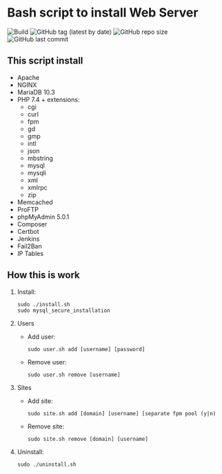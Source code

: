 # Bash script to install Web Server

![Build](https://github.com/lavrenov/webserver-install-script/workflows/Build/badge.svg)
![GitHub tag (latest by date)](https://img.shields.io/github/v/tag/lavrenov/webserver-install-script?label=version)
![GitHub repo size](https://img.shields.io/github/repo-size/lavrenov/webserver-install-script)
![GitHub last commit](https://img.shields.io/github/last-commit/lavrenov/webserver-install-script)

## This script install

- Apache
- NGINX
- MariaDB 10.3
- PHP 7.4 + extensions:
    - cgi
    - curl
    - fpm
    - gd
    - gmp
    - intl
    - json
    - mbstring
    - mysql
    - mysqli
    - xml
    - xmlrpc
    - zip
- Memcached
- ProFTP
- phpMyAdmin 5.0.1
- Composer
- Certbot
- Jenkins
- Fail2Ban
- IP Tables

## How this is work

1. Install:
    ```
    sudo ./install.sh
    sudo mysql_secure_installation
    ```
2. Users
    - Add user:
        ```
        sudo user.sh add [username] [password]
        ```
    - Remove user:
        ```
        sudo user.sh remove [username]
        ```

3. Sites
    - Add site:
        ```
        sudo site.sh add [domain] [username] [separate fpm pool (y|n)
        ```
    - Remove site:
        ```
        sudo site.sh remove [domain] [username]
        ```
4. Uninstall:
    ```
    sudo ./uninstall.sh
    ``` 
